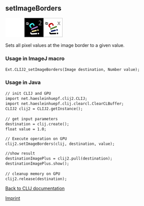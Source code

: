 ## setImageBorders
<img src="images/mini_empty_logo.png"/><img src="images/mini_clij2_logo.png"/><img src="images/mini_clijx_logo.png"/>

Sets all pixel values at the image border to a given value.

### Usage in ImageJ macro
```
Ext.CLIJ2_setImageBorders(Image destination, Number value);
```


### Usage in Java
```
// init CLIJ and GPU
import net.haesleinhuepf.clij2.CLIJ;
import net.haesleinhuepf.clij.clearcl.ClearCLBuffer;
CLIJ2 clij2 = CLIJ2.getInstance();

// get input parameters
destination = clij.create();
float value = 1.0;
```

```
// Execute operation on GPU
clij2.setImageBorders(clij, destination, value);
```

```
//show result
destinationImagePlus = clij2.pull(destination);
destinationImagePlus.show();

// cleanup memory on GPU
clij2.release(destination);
```


[Back to CLIJ documentation](https://clij.github.io/)

[Imprint](https://clij.github.io/imprint)
